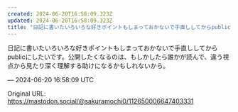 ```yaml
---
created: 2024-06-20T16:58:09.323Z
updated: 2024-06-20T16:58:09.323Z
title: "日記に書いたいろいろな好きポイントもしまっておかないで手直ししてからpublicにしたいです。公開したくなるのは、もしかしたら誰かが読んで、違う視点から見たり深[...]"
---
```


<p>日記に書いたいろいろな好きポイントもしまっておかないで手直ししてからpublicにしたいです。公開したくなるのは、もしかしたら誰かが読んで、違う視点から見たり深く理解する助けになるかもしれないから。</p>

&mdash; 2024-06-20 16:58:09 UTC

Original URL: https://mastodon.social/@sakuramochi0/112650006647403331
